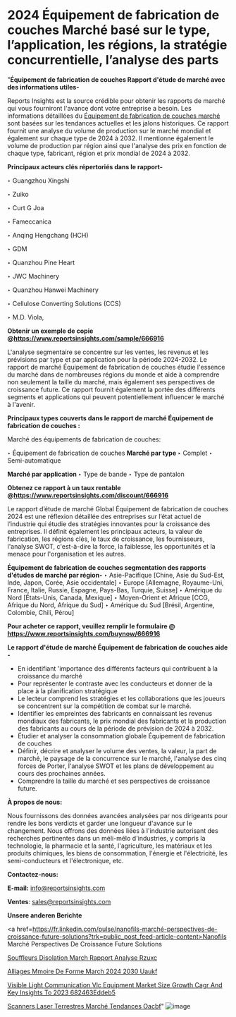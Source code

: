 # 2024 Équipement de fabrication de couches Marché basé sur le type, l’application, les régions, la stratégie concurrentielle, l’analyse des parts

 "<strong>Équipement de fabrication de couches Rapport d'étude de marché avec des informations utiles-</strong>

Reports Insights est la source crédible pour obtenir les rapports de marché qui vous fourniront l'avance dont votre entreprise a besoin. Les informations détaillées du <a href=https://www.reportsinsights.com/sample/666916>Équipement de fabrication de couches marché</a> sont basées sur les tendances actuelles et les jalons historiques. Ce rapport fournit une analyse du volume de production sur le marché mondial et également sur chaque type de 2024 à 2032. Il mentionne également le volume de production par région ainsi que l'analyse des prix en fonction de chaque type, fabricant, région et prix mondial de 2024 à 2032.

<b>Principaux acteurs clés répertoriés dans le rapport-</b>

‣ Guangzhou Xingshi

‣ Zuiko

‣ Curt G Joa

‣ Fameccanica

‣ Anqing Hengchang (HCH)

‣ GDM

‣ Quanzhou Pine Heart

‣ JWC Machinery

‣ Quanzhou Hanwei Machinery

‣ Cellulose Converting Solutions (CCS)

‣ M.D. Viola,

<strong><b>Obtenir un exemple de copie @</b></strong><a href=https://www.reportsinsights.com/sample/666916><strong><b>https://www.reportsinsights.com/sample/666916</b></strong></a>

L'analyse segmentaire se concentre sur les ventes, les revenus et les prévisions par type et par application pour la période 2024-2032. Le rapport de marché Équipement de fabrication de couches étudie l'essence du marché dans de nombreuses régions du monde et aide à comprendre non seulement la taille du marché, mais également ses perspectives de croissance future. Ce rapport fournit également la portée des différents segments et applications qui peuvent potentiellement influencer le marché à l'avenir.

<strong>Principaux types couverts dans le rapport de marché Équipement de fabrication de couches :</strong>

Marché des équipements de fabrication de couches:

‣  Équipement de fabrication de couches <strong> Marché <strong> par type </strong> </strong>
‣ Complet
‣ Semi-automatique

<strong>Marché par application </strong>
‣ Type de bande
‣ Type de pantalon

<strong><b>Obtenez ce rapport à un taux rentable @</b></strong><a href=https://www.reportsinsights.com/discount/666916><strong><b>https://www.reportsinsights.com/discount/666916</b></strong></a>

Le rapport d’étude de marché Global Équipement de fabrication de couches 2024 est une réflexion détaillée des entreprises sur l’état actuel de l’industrie qui étudie des stratégies innovantes pour la croissance des entreprises. Il définit également les principaux acteurs, la valeur de fabrication, les régions clés, le taux de croissance, les fournisseurs, l'analyse SWOT, c'est-à-dire la force, la faiblesse, les opportunités et la menace pour l'organisation et les autres.

<strong>Équipement de fabrication de couches segmentation des rapports d'études de marché par région-</strong>
‣ Asie-Pacifique [Chine, Asie du Sud-Est, Inde, Japon, Corée, Asie occidentale]
‣ Europe [Allemagne, Royaume-Uni, France, Italie, Russie, Espagne, Pays-Bas, Turquie, Suisse]
‣ Amérique du Nord [États-Unis, Canada, Mexique]
‣ Moyen-Orient et Afrique [CCG, Afrique du Nord, Afrique du Sud]
‣ Amérique du Sud [Brésil, Argentine, Colombie, Chili, Pérou]

<strong>Pour acheter ce rapport, veuillez remplir le formulaire @   <a href=https://www.reportsinsights.com/buynow/666916>https://www.reportsinsights.com/buynow/666916</a></strong>

<strong>Le rapport d'étude de marché Équipement de fabrication de couches aide -</strong>
<ul>
  <li>En identifiant 'importance des différents facteurs qui contribuent à la croissance du marché</li>
  <li>Pour représenter le contraste avec les conducteurs et donner de la place à la planification stratégique</li>
  <li>Le lecteur comprend les stratégies et les collaborations que les joueurs se concentrent sur la compétition de combat sur le marché.</li>
  <li>Identifier les empreintes des fabricants en connaissant les revenus mondiaux des fabricants, le prix mondial des fabricants et la production des fabricants au cours de la période de prévision de 2024 à 2032.</li>
  <li>Étudier et analyser la consommation globale Équipement de fabrication de couches</li>
  <li>Définir, décrire et analyser le volume des ventes, la valeur, la part de marché, le paysage de la concurrence sur le marché, l'analyse des cinq forces de Porter, l'analyse SWOT et les plans de développement au cours des prochaines années.</li>
  <li>Comprendre la taille du marché et ses perspectives de croissance future.</li>
</ul>
<strong>À propos de nous:</strong>

Nous fournissons des données avancées analysées par nos dirigeants pour rendre les bons verdicts et garder une longueur d'avance sur le changement. Nous offrons des données liées à l'industrie autorisant des recherches pertinentes dans un méli-mélo d'industries, y compris la technologie, la pharmacie et la santé, l'agriculture, les matériaux et les produits chimiques, les biens de consommation, l'énergie et l'électricité, les semi-conducteurs et l'électronique, etc.

<strong>Contactez-nous:</strong>

<strong>E-mail:</strong> <a href=mailto:info@reportsinsights.com>info@reportsinsights.com</a>

<strong>Ventes</strong>: <a href=mailto:sales@reportsinsights.com>sales@reportsinsights.com</a>

<strong>Unsere anderen Berichte</strong>

<a href=https://fr.linkedin.com/pulse/nanofils-marché-perspectives-de-croissance-future-solutions?trk=public_post_feed-article-content>Nanofils Marché Perspectives De Croissance Future Solutions</a>

<a href=https://www.linkedin.com/pulse/souffleurs-disolation-march%C3%A9-rapport-analyse-rzuxc/>Souffleurs Disolation March Rapport Analyse Rzuxc</a>

<a href=https://www.linkedin.com/pulse/alliages-%C3%A0-m%C3%A9moire-de-forme-march%C3%A9-2024-2030-uaukf/>Alliages  Mmoire De Forme March 2024 2030 Uaukf</a>

<a href=https://medium.com/@d7298290/visible-light-communication-vlc-equipment-market-size-growth-cagr-and-key-insights-to-2023-682463eddeb5>Visible Light Communication Vlc Equipment Market Size Growth Cagr And Key Insights To 2023 682463Eddeb5</a>

<a href=https://fr.linkedin.com/pulse/scanners-laser-terrestres-marché-tendances-oacbf/>Scanners Laser Terrestres Marché Tendances Oacbf</a>"
![image](https://github.com/daminid12/RImarketgrowth/assets/158430485/deeb6e2c-3a70-4d24-9166-075a86e38106)
